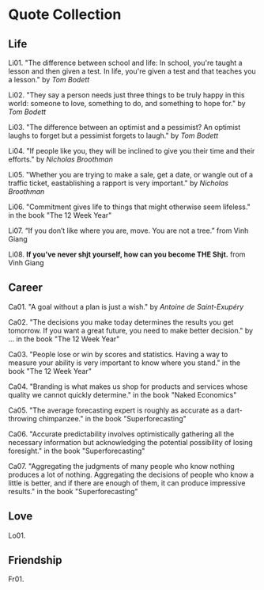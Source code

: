 # Quote Collection

## Life
Li01. "The difference between school and life: In school, you're taught a lesson and then given a test. In life, you're given a test and that teaches you a lesson." by _Tom Bodett_

Li02. "They say a person needs just three things to be truly happy in this world: someone to love, something to do, and something to hope for." by _Tom Bodett_

Li03. "The difference between an optimist and a pessimist? An optimist laughs to forget but a pessimist forgets to laugh." by _Tom Bodett_

Li04. "If people like you, they will be inclined to give you their time and their efforts." by _Nicholas Broothman_

Li05. "Whether you are trying to make a sale, get a date, or wangle out of a traffic ticket, eastablishing a rapport is very important." by _Nicholas Broothman_

Li06. "Commitment gives life to things that might otherwise seem lifeless." in the book "The 12 Week Year"

Li07. “If you don’t like where you are, move. You are not a tree.” from Vinh Giang

Li08. **If you’ve never shjt yourself, how can you become THE Shjt.** from Vinh Giang


## Career
Ca01. "A goal without a plan is just a wish." by _Antoine de Saint-Exupéry_

Ca02. "The decisions you make today determines the results you get tomorrow. If you want a great future, you need to make better decision." by ... in the book "The 12 Week Year"

Ca03. "People lose or win by scores and statistics. Having a way to measure your ability is very important to know where you stand." in the book "The 12 Week Year"

Ca04. "Branding is what makes us shop for products and services whose quality we cannot quickly determine." in the book "Naked Economics"

Ca05. "The average forecasting expert is roughly as accurate as a dart-throwing chimpanzee." in the book "Superforecasting"

Ca06. "Accurate predictability involves optimistically gathering all the necessary information but acknowledging the potential possibility of losing foresight." in the book "Superforecasting"

Ca07. "Aggregating the judgments of many people who know nothing produces a lot of nothing. Aggregating the decisions of people who know a little is better, and if there are enough of them, it can produce impressive results." in the book "Superforecasting"



## Love
Lo01. 

## Friendship 
Fr01.

